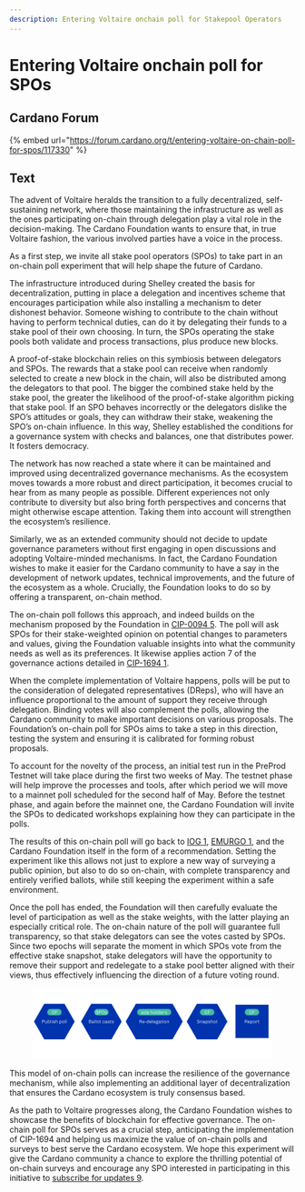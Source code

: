 ```yaml
---
description: Entering Voltaire onchain poll for Stakepool Operators
---
```


# Entering Voltaire onchain poll for SPOs

## Cardano Forum

{% embed url="https://forum.cardano.org/t/entering-voltaire-on-chain-poll-for-spos/117330" %}

## Text

The advent of Voltaire heralds the transition to a fully decentralized, self-sustaining network, where those maintaining the infrastructure as well as the ones participating on-chain through delegation play a vital role in the decision-making. The Cardano Foundation wants to ensure that, in true Voltaire fashion, the various involved parties have a voice in the process.

As a first step, we invite all stake pool operators (SPOs) to take part in an on-chain poll experiment that will help shape the future of Cardano.

The infrastructure introduced during Shelley created the basis for decentralization, putting in place a delegation and incentives scheme that encourages participation while also installing a mechanism to deter dishonest behavior. Someone wishing to contribute to the chain without having to perform technical duties, can do it by delegating their funds to a stake pool of their own choosing. In turn, the SPOs operating the stake pools both validate and process transactions, plus produce new blocks.

A proof-of-stake blockchain relies on this symbiosis between delegators and SPOs. The rewards that a stake pool can receive when randomly selected to create a new block in the chain, will also be distributed among the delegators to that pool. The bigger the combined stake held by the stake pool, the greater the likelihood of the proof-of-stake algorithm picking that stake pool. If an SPO behaves incorrectly or the delegators dislike the SPO’s attitudes or goals, they can withdraw their stake, weakening the SPO’s on-chain influence. In this way, Shelley established the conditions for a governance system with checks and balances, one that distributes power. It fosters democracy.

The network has now reached a state where it can be maintained and improved using decentralized governance mechanisms. As the ecosystem moves towards a more robust and direct participation, it becomes crucial to hear from as many people as possible. Different experiences not only contribute to diversity but also bring forth perspectives and concerns that might otherwise escape attention. Taking them into account will strengthen the ecosystem’s resilience.

Similarly, we as an extended community should not decide to update governance parameters without first engaging in open discussions and adopting Voltaire-minded mechanisms. In fact, the Cardano Foundation wishes to make it easier for the Cardano community to have a say in the development of network updates, technical improvements, and the future of the ecosystem as a whole. Crucially, the Foundation looks to do so by offering a transparent, on-chain method.

The on-chain poll follows this approach, and indeed builds on the mechanism proposed by the Foundation in [CIP-0094 5](https://github.com/cardano-foundation/CIPs/pull/496). The poll will ask SPOs for their stake-weighted opinion on potential changes to parameters and values, giving the Foundation valuable insights into what the community needs as well as its preferences. It likewise applies action 7 of the governance actions detailed in [CIP-1694 1](https://github.com/JaredCorduan/CIPs/blob/voltaire-v1/CIP-1694/README.md).

When the complete implementation of Voltaire happens, polls will be put to the consideration of delegated representatives (DReps), who will have an influence proportional to the amount of support they receive through delegation. Binding votes will also complement the polls, allowing the Cardano community to make important decisions on various proposals. The Foundation’s on-chain poll for SPOs aims to take a step in this direction, testing the system and ensuring it is calibrated for forming robust proposals.

To account for the novelty of the process, an initial test run in the PreProd Testnet will take place during the first two weeks of May. The testnet phase will help improve the processes and tools, after which period we will move to a mainnet poll scheduled for the second half of May. Before the testnet phase, and again before the mainnet one, the Cardano Foundation will invite the SPOs to dedicated workshops explaining how they can participate in the polls.

The results of this on-chain poll will go back to [IOG 1](https://iohk.io/), [EMURGO 1](https://emurgo.io/), and the Cardano Foundation itself in the form of a recommendation. Setting the experiment like this allows not just to explore a new way of surveying a public opinion, but also to do so on-chain, with complete transparency and entirely verified ballots, while still keeping the experiment within a safe environment.

Once the poll has ended, the Foundation will then carefully evaluate the level of participation as well as the stake weights, with the latter playing an especially critical role. The on-chain nature of the poll will guarantee full transparency, so that stake delegators can see the votes casted by SPOs. Since two epochs will separate the moment in which SPOs vote from the effective stake snapshot, stake delegators will have the opportunity to remove their support and redelegate to a stake pool better aligned with their views, thus effectively influencing the direction of a future voting round.

<figure><img src="../../.gitbook/assets/3315559ae50c6a098bf349d51ddf251b82e5cc9f.png" alt=""><figcaption></figcaption></figure>

This model of on-chain polls can increase the resilience of the governance mechanism, while also implementing an additional layer of decentralization that ensures the Cardano ecosystem is truly consensus based.

As the path to Voltaire progresses along, the Cardano Foundation wishes to showcase the benefits of blockchain for effective governance. The on-chain poll for SPOs serves as a crucial step, anticipating the implementation of CIP-1694 and helping us maximize the value of on-chain polls and surveys to best serve the Cardano ecosystem. We hope this experiment will give the Cardano community a chance to explore the thrilling potential of on-chain surveys and encourage any SPO interested in participating in this initiative to [subscribe for updates 9](https://cardanofoundation.org/forms/spo-notification).
